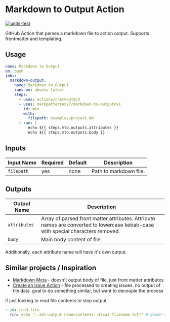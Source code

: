 # Markdown to Output Action

[![units-test](https://github.com/markpatterson27/markdown-to-output/actions/workflows/test.yml/badge.svg)](https://github.com/markpatterson27/markdown-to-output/actions/workflows/test.yml)

GitHub Action that parses a markdown file to action output. Supports frontmatter and templating.

## Usage

```yaml
name: Markdown to Output
on: push
jobs:
  markdown-output:
    name: Markdown to Output
    runs-on: ubuntu-latest
    steps:
      - uses: actions/checkout@v3 
      - uses: markpatterson27/markdown-to-output@v1
        id: mto
        with:
          filepath: examples/project.md
      - run: |
          echo ${{ steps.mto.outputs.attributes }}
          echo ${{ steps.mto.outputs.body }}
```

## Inputs

| Input Name | Required | Default | Description |
|---|---|---|---|
| `filepath` | yes | none | Path to markdown file. |

## Outputs

| Output Name | Description |
|---|---|
| `attributes` | Array of parsed front matter attributes. Attribute names are converted to lowercase kebab-case with special characters removed. |
| `body` | Main body content of file. |

Additionally, each attribute name will have it's own output.

## Similar projects / Inspiration

- [Markdown Meta](https://github.com/mheap/markdown-meta-action) - doesn't output body of file, just front matter attributes
- [Create an Issue Action](https://github.com/JasonEtco/create-an-issue) - file processed to creating issues. no output of file data. goal to do something similar, but want to decouple the process




if just looking to read file contents to step output

```yaml
- id: read-file
  run: echo "::set-output name=contents::$(cat filename.txt)" # doesn't remove CR. does remove LF :(
```